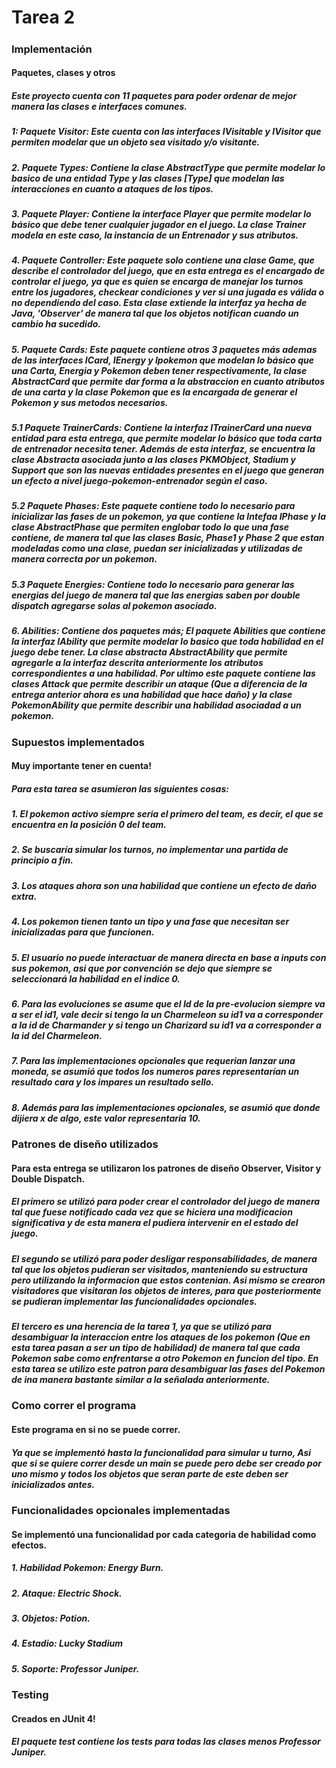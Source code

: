 # Tarea 2

##### 

### Implementación
#### Paquetes, clases y otros
##### Este proyecto cuenta con 11 paquetes para poder ordenar de mejor manera las clases e interfaces comunes.

##### 1: Paquete Visitor: Este cuenta con las interfaces IVisitable y IVisitor que permiten modelar que un objeto sea visitado y/o visitante.
##### 2. Paquete Types: Contiene la clase AbstractType que permite modelar lo basico de una entidad Type y las clases [Type] que modelan las interacciones en cuanto a ataques de los tipos.
##### 3. Paquete Player: Contiene la interface Player que permite modelar lo básico que debe tener cualquier jugador en el juego. La clase Trainer modela en este caso, la instancia de un Entrenador y sus atributos.
##### 4. Paquete Controller: Este paquete solo contiene una clase Game, que describe el controlador del juego, que en esta entrega es  el encargado de controlar el juego, ya que es  quien se encarga de manejar los turnos entre los jugadores, checkear condiciones y ver si una jugada es válida o no dependiendo del caso. Esta clase extiende la interfaz ya hecha de Java, 'Observer' de manera tal que los objetos notifican cuando un cambio ha sucedido.
##### 5. Paquete Cards: Este paquete contiene otros 3 paquetes más ademas de las interfaces ICard, IEnergy y Ipokemon que modelan lo básico que una Carta, Energia y Pokemon deben tener respectivamente, la clase AbstractCard que permite dar forma a la abstraccion en cuanto atributos de una carta y la clase Pokemon que es la encargada de generar el Pokemon y sus metodos necesarios.  
##### 5.1 Paquete TrainerCards: Contiene la interfaz ITrainerCard una nueva entidad para esta entrega, que permite modelar lo básico que toda carta de entrenador necesita tener. Además de esta interfaz, se encuentra la clase Abstracta asociada junto a las clases PKMObject, Stadium y Support que son las nuevas entidades presentes en el juego que generan un efecto a nivel juego-pokemon-entrenador según el caso.
##### 5.2 Paquete Phases: Este paquete contiene todo lo necesario para inicializar las fases de un pokemon, ya que contiene la Intefaa IPhase y la clase AbstractPhase que permiten englobar todo lo que una fase contiene, de manera tal que las clases Basic, Phase1 y Phase 2 que estan modeladas como una clase, puedan ser inicializadas y utilizadas de manera correcta por un pokemon.
##### 5.3 Paquete Energies: Contiene todo lo necesario para generar las energias del juego de manera tal que las energias saben por double dispatch agregarse solas al pokemon asociado.
##### 6. Abilities: Contiene dos paquetes más; El paquete Abilities que contiene la interfaz IAbility que permite modelar lo basico que toda habilidad en el juego debe tener. La clase abstracta AbstractAbility que permite agregarle a la interfaz descrita anteriormente los atributos correspondientes a una habilidad. Por ultimo este paquete contiene las clases Attack que permite describir un ataque (Que a diferencia de la entrega anterior ahora es una habilidad que hace daño) y la clase PokemonAbility que permite describir una habilidad asociadad a un pokemon. 
 

### Supuestos implementados
#### Muy importante tener en cuenta!
##### Para esta tarea se asumieron las siguientes cosas:
##### 1. El pokemon activo siempre seria el primero del team, es decir, el que se encuentra en la posición 0 del team.
##### 2. Se buscaría simular los turnos, no implementar una partida de principio a fin.
##### 3. Los ataques ahora son una habilidad que contiene un efecto de daño extra.
##### 4. Los pokemon tienen tanto un tipo y una fase que necesitan ser inicializadas para que funcionen.
##### 5. El usuario no puede interactuar de manera directa en base a inputs con sus pokemon, asi que por convención se dejo que siempre se seleccionará la habilidad en el indice 0. 
##### 6. Para las evoluciones se asume que el Id de la pre-evolucion siempre va a ser el id1, vale decir si tengo la un Charmeleon su id1 va a corresponder a la id de Charmander y si tengo un Charizard su id1 va a corresponder a la id del Charmeleon.
##### 7. Para las implementaciones opcionales que requerian lanzar una moneda, se asumió que todos los numeros pares representarían un resultado cara y los impares un resultado sello.
##### 8. Además para las implementaciones opcionales, se asumió que donde dijiera x de algo, este valor representaria 10. 

### Patrones de diseño utilizados
#### Para esta entrega se utilizaron los patrones de diseño Observer, Visitor y Double Dispatch.
##### El primero se utilizó para poder crear el controlador del juego de manera tal que fuese notificado cada vez que se hiciera una modificacion significativa y de esta manera el pudiera intervenir en el estado del juego.
##### El segundo se utilizó para poder desligar responsabilidades, de manera tal que los objetos pudieran ser visitados, manteniendo su estructura pero utilizando la informacion que estos contenian. Asi mismo se crearon visitadores que visitaran los objetos de interes, para que posteriormente se pudieran implementar las funcionalidades opcionales.
##### El tercero es una herencia de la tarea 1, ya que se utilizó para desambiguar la interaccion entre los ataques de los pokemon (Que en esta tarea pasan a ser un tipo de habilidad) de manera tal que cada Pokemon sabe como enfrentarse a otro Pokemon en funcion del tipo. En esta tarea se utilizo este patron para desambiguar las fases del Pokemon de ina manera bastante similar a la señalada anteriormente.

### Como correr el programa 
#### Este programa en si no se puede correr.
##### Ya que se implementó hasta la funcionalidad para simular u turno, Asi que si se quiere correr desde un main se puede pero debe ser creado por uno mismo y todos los objetos que seran parte de este deben ser inicializados antes.

### Funcionalidades opcionales implementadas
#### Se implementó una funcionalidad por cada categoria de habilidad como efectos.

##### 1. Habilidad Pokemon: Energy Burn.
##### 2. Ataque: Electric Shock.
##### 3. Objetos: Potion.
##### 4. Estadio: Lucky Stadium
##### 5. Soporte: Professor Juniper.

### Testing
#### Creados en JUnit 4!
##### El paquete test contiene los tests para todas las clases menos Professor Juniper.

 
